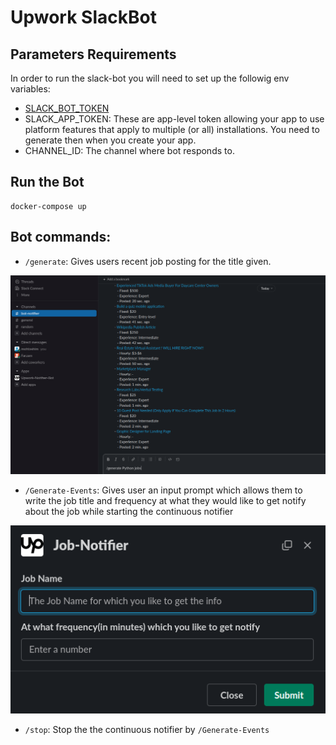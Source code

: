 # Upwork SlackBot


## Parameters Requirements
In order to run the slack-bot you will need to set up the followig env variables:

- [SLACK_BOT_TOKEN](https://api.slack.com/authentication/oauth-v2)
- SLACK_APP_TOKEN: These are app-level token allowing your app to use platform features that apply to multiple (or all) installations. You need to generate then when you create your app.
- CHANNEL_ID: The channel where bot responds to.


## Run the Bot

```
docker-compose up
```

## Bot commands:


- `/generate`: Gives users recent job posting for the title given.

![Generate-Image](https://github.com/keenborder786/Upwork_Slackbot/blob/17b51b95571f296ba2ad778f9c586d6ea759aa73/assets/GetCommand.png)

- `/Generate-Events`: Gives user an input prompt which allows them to write the job title and frequency at what they would like to get notify about the job while starting the continuous notifier

![Generate-Events-Image](https://github.com/keenborder786/Upwork_Slackbot/blob/17b51b95571f296ba2ad778f9c586d6ea759aa73/assets/Modal_Image.png)

- `/stop`: Stop the the continuous notifier by `/Generate-Events`



